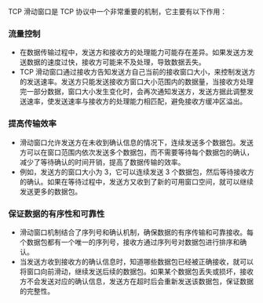TCP 滑动窗口是 TCP 协议中一个非常重要的机制，它主要有以下作用：

### 流量控制
- 在数据传输过程中，发送方和接收方的处理能力可能存在差异。如果发送方发送数据的速度过快，接收方可能来不及处理，导致数据丢失。
- TCP 滑动窗口通过接收方告知发送方自己当前的接收窗口大小，来控制发送方的发送速率。发送方只能发送接收方窗口大小范围内的数据量，当接收方处理完一部分数据，窗口大小发生变化时，会再次通知发送方，发送方据此调整发送速率，使发送速率与接收方的处理能力相匹配，避免接收方缓冲区溢出。

### 提高传输效率
- 滑动窗口允许发送方在未收到确认信息的情况下，连续发送多个数据包。发送方可以在窗口范围内依次发送多个数据包，而不需要等待每个数据包的确认，减少了等待确认的时间开销，提高了数据传输的效率。
- 例如，发送方的窗口大小为 3，它可以连续发送 3 个数据包，然后等待接收方的确认。如果在等待过程中，发送方又收到了新的可用窗口空间，就可以继续发送更多的数据包。

### 保证数据的有序性和可靠性
- 滑动窗口机制结合了序列号和确认机制，确保数据的有序传输和可靠接收。每个数据包都有一个唯一的序列号，接收方通过序列号对数据包进行排序和确认。
- 当发送方收到接收方的确认信息时，知道哪些数据包已经被正确接收，就可以将窗口向前滑动，继续发送后续的数据包。如果某个数据包丢失或损坏，接收方不会发送对应的确认信息，发送方在超时后会重新发送该数据包，保证数据的完整性。 